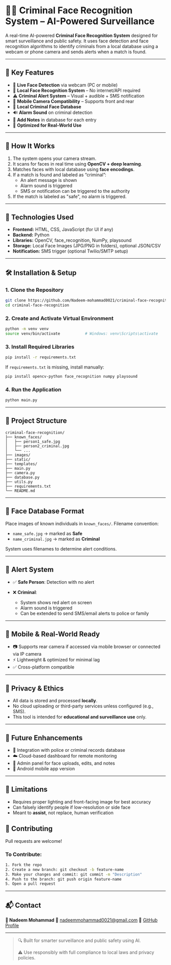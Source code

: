 # 🕵️‍♂️ Criminal Face Recognition System – AI-Powered Surveillance

A real-time AI-powered **Criminal Face Recognition System** designed for smart surveillance and public safety. It uses face detection and face recognition algorithms to identify criminals from a local database using a webcam or phone camera and sends alerts when a match is found.

---

## 🚀 Key Features

- 🎥 **Live Face Detection** via webcam (PC or mobile)
- 🧠 **Local Face Recognition System** – No internet/API required
- ⚠️ **Criminal Alert System** – Visual + audible + SMS notification
- 📲 **Mobile Camera Compatibility** – Supports front and rear
- 📁 **Local Criminal Face Database**
- 🔊 **Alarm Sound** on criminal detection
- 📝 **Add Notes** in database for each entry
- 🔐 **Optimized for Real-World Use**

---

## 📸 How It Works

1. The system opens your camera stream.
2. It scans for faces in real time using **OpenCV + deep learning**.
3. Matches faces with local database using **face encodings**.
4. If a match is found and labeled as “criminal”:
   - An alert message is shown
   - Alarm sound is triggered
   - SMS or notification can be triggered to the authority
5. If the match is labeled as "safe", no alarm is triggered.

---

## 🧪 Technologies Used

- **Frontend:** HTML, CSS, JavaScript (for UI if any)
- **Backend:** Python
- **Libraries:** OpenCV, face_recognition, NumPy, playsound
- **Storage:** Local Face Images (JPG/PNG in folders), optional JSON/CSV
- **Notification:** SMS trigger (optional Twilio/SMTP setup)

---

## 🛠️ Installation & Setup

### 1. Clone the Repository

```bash
git clone https://github.com/Nadeem-mohammad0021/criminal-face-recognition.git
cd criminal-face-recognition
````

### 2. Create and Activate Virtual Environment

```bash
python -m venv venv
source venv/bin/activate           # Windows: venv\Scripts\activate
```

### 3. Install Required Libraries

```bash
pip install -r requirements.txt
```

If `requirements.txt` is missing, install manually:

```bash
pip install opencv-python face_recognition numpy playsound
```

### 4. Run the Application

```bash
python main.py
```

---

## 📁 Project Structure

```
criminal-face-recognition/
├── known_faces/
│   ├── person1_safe.jpg
│   ├── person2_criminal.jpg
│   └── ...
├── images/
├── static/
├── templates/
├── main.py
├── camera.py
├── database.py
├── utils.py
├── requirements.txt
└── README.md
```

---

## 📂 Face Database Format

Place images of known individuals in `known_faces/`.
Filename convention:

* `name_safe.jpg` → marked as **Safe**
* `name_criminal.jpg` → marked as **Criminal**

System uses filenames to determine alert conditions.

---

## 🔔 Alert System

* ✅ **Safe Person**: Detection with no alert
* ❌ **Criminal**:

  * System shows red alert on screen
  * Alarm sound is triggered
  * Can be extended to send SMS/email alerts to police or family

---

## 📱 Mobile & Real-World Ready

* 📷 Supports rear camera if accessed via mobile browser or connected via IP camera
* ⚡ Lightweight & optimized for minimal lag
* ✅ Cross-platform compatible

---

## 🔐 Privacy & Ethics

* All data is stored and processed **locally**.
* No cloud uploading or third-party services unless configured (e.g., SMS).
* This tool is intended for **educational and surveillance use** only.

---

## 🧠 Future Enhancements

* 📡 Integration with police or criminal records database
* ☁️ Cloud-based dashboard for remote monitoring
* 🧾 Admin panel for face uploads, edits, and notes
* 📲 Android mobile app version

---

## 📌 Limitations

* Requires proper lighting and front-facing image for best accuracy
* Can falsely identify people if low-resolution or side face
* Meant to **assist**, not replace, human verification


## 🤝 Contributing

Pull requests are welcome!

### To Contribute:

```bash
1. Fork the repo
2. Create a new branch: git checkout -b feature-name
3. Make your changes and commit: git commit -m "Description"
4. Push to the branch: git push origin feature-name
5. Open a pull request
```

---

## 📬 Contact

**👤 Nadeem Mohammad**
📧 [nadeemmohammad0021@gmail.com](mailto:nadeemmohammad0021@gmail.com)
🔗 [GitHub Profile](https://github.com/Nadeem-mohammad0021)

---

> 🔍 Built for smarter surveillance and public safety using AI.
>
> ⚠️ Use responsibly with full compliance to local laws and privacy policies.

```
